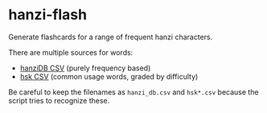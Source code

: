 # hanzi-flash

Generate flashcards for a range of frequent hanzi characters.

There are multiple sources for words:

- [hanziDB CSV](https://github.com/ruddfawcett/hanziDB.csv) (purely frequency based)
- [hsk CSV](https://github.com/plaktos/hsk_csv) (common usage words, graded by difficulty)

Be careful to keep the filenames as `hanzi_db.csv` and `hsk*.csv` because the script tries to recognize these.
